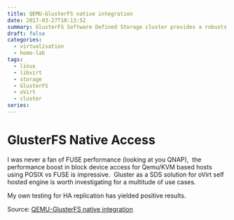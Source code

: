 ```yaml
---
title: QEMU-GlusterFS native integration
date: 2017-03-27T10:13:52
summary: GlusterFS Software Defined Storage cluster provides a robusts solution for oVirt self hosted engine yields positive results using native integration
draft: false
categories:
  - virtualisation
  - home-lab
tags:
  - linux
  - libvirt
  - storage
  - GlusterFS
  - oVirt
  - cluster
series:
---
```

# GlusterFS Native Access

I was never a fan of FUSE performance (looking at you QNAP),  the performance boost in block device access for Qemu/KVM based hosts using POSIX vs FUSE is impressive.  Gluster as a SDS solution for oVirt self hosted engine is worth investigating for a multitude of use cases.

My own testing for HA replication has yielded positive results.

Source: [QEMU-GlusterFS native integration](https://raobharata.wordpress.com/2012/10/29/qemu-glusterfs-native-integration/)